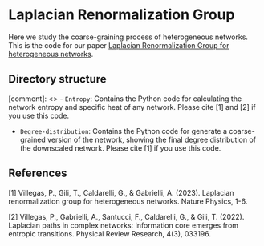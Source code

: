# Laplacian Renormalization Group
Here we study the coarse-graining process of heterogeneous networks. This is the code for our paper [Laplacian Renormalization Group for heterogeneous networks](https://doi.org/10.1038/s41567-022-01866-8).

## Directory structure
[comment]: <> - `Entropy`: Contains the Python code for calculating the network entropy and specific heat of any network. Please cite [1] and [2] if you use this code.

- `Degree-distribution`: Contains the Python code for generate a coarse-grained version of the network, showing the final degree distribution of the downscaled network. Please cite [1] if you use this code.

## References
[1] Villegas, P., Gili, T., Caldarelli, G., & Gabrielli, A. (2023). Laplacian renormalization group for heterogeneous networks. Nature Physics, 1-6.

[2] Villegas, P., Gabrielli, A., Santucci, F., Caldarelli, G., & Gili, T. (2022). Laplacian paths in complex networks: Information core emerges from entropic transitions. Physical Review Research, 4(3), 033196.
